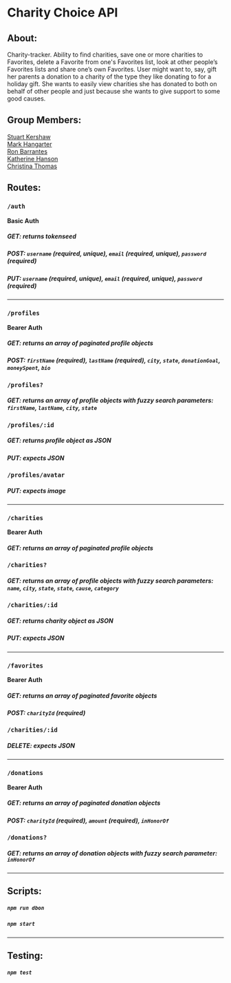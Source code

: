 #  Charity Choice API

## About:
Charity-tracker. Ability to find charities, save one or more charities to Favorites, delete a Favorite from one's Favorites list, look at other people’s Favorites lists and share one’s own Favorites. User might want to, say, gift her parents a donation to a charity of the type they like donating to for a holiday gift. She wants to easily view charities she has donated to both on behalf of other people and just because she wants to give support to some good causes.

## Group Members:

 [Stuart Kershaw](https://github.com/stuartkershaw)  
 [Mark Hangarter](https://github.com/Mackoyokcam)  
 [Ron Barrantes](https://github.com/ronbarrantes)  
 [Katherine Hanson](https://github.com/KatherineHanson)  
 [Christina Thomas](https://github.com/Penssake)  

## Routes:

### `/auth`
**Basic Auth**
##### GET: returns tokenseed
##### POST: `username` (required, unique), `email` (required, unique), `password` (required)
##### PUT: `username` (required, unique), `email` (required, unique), `password` (required)

* * *

### `/profiles`
**Bearer Auth**
##### GET: returns an array of paginated profile objects
##### POST: `firstName` (required), `lastName` (required), `city`, `state`, `donationGoal`, `moneySpent`, `bio`

### `/profiles?`
##### GET: returns an array of profile objects with fuzzy search parameters: `firstName`, `lastName`, `city`, `state`

### `/profiles/:id`
##### GET: returns profile object as JSON
##### PUT: expects JSON

### `/profiles/avatar`
##### PUT: expects image

* * *

### `/charities`
**Bearer Auth**
##### GET: returns an array of paginated profile objects

### `/charities?`
##### GET: returns an array of profile objects with fuzzy search parameters: `name`, `city`, `state`, `state`, `cause`, `category`

### `/charities/:id`
##### GET: returns charity object as JSON
##### PUT: expects JSON

* * *

### `/favorites`
**Bearer Auth**
##### GET: returns an array of paginated favorite objects
##### POST: `charityId` (required)

### `/charities/:id`
##### DELETE: expects JSON

* * *

### `/donations`
**Bearer Auth**
##### GET: returns an array of paginated donation objects
##### POST: `charityId` (required), `amount` (required), `inHonorOf`

### `/donations?`
##### GET: returns an array of donation objects with fuzzy search parameter: `inHonorOf`

* * *

## Scripts:
##### `npm run dbon`
##### `npm start`

* * *

## Testing:
##### `npm test`
